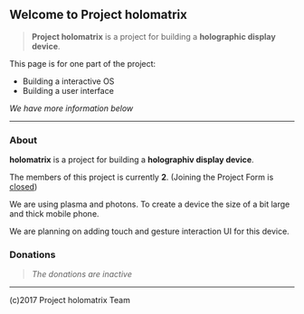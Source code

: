 ## Welcome to Project holomatrix

>**Project holomatrix** is a project for building a **holographic display device**.

This page is for one part of the project:
* Building a interactive OS
* Building a user interface

_We have more information below_

***

### About

**holomatrix** is a project for building a **holographiv display device**.

The members of this project is currently **2**. (Joining the Project Form is [closed](https://prazma.github.io/holomatrix/#About))

We are using plasma and photons. To create a device the size of a bit large and thick mobile phone.

We are planning on adding touch and gesture interaction UI for this device.

### Donations

>_The donations are inactive_

***

(c)2017 Project holomatrix Team
